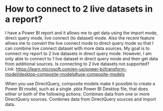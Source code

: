 
# How to connect to 2 live datasets in a report?

I have a Power BI report and it allows me to get data using the import mode, direct query mode, live connect (to dataset) mode.
Also the recent feature allows me to convert the live connect mode to direct query mode so that I can combine live connect dataset with more data sources.
My goal is to connect my report to 2 live datasets in direct query mode. However, I am only able to connect to 1 live dataset in direct query mode and then get data from additional sources. Is connecting to 2 live datasets not supported?
Link: https://learn.microsoft.com/en-us/power-bi/transform-model/desktop-composite-models#use-composite-models

When you use DirectQuery, composite models make it possible to create
a Power BI model, such as a single .pbix Power BI Desktop file, that
does either or both of the following actions:
Combines data from one or more DirectQuery sources. Combines data from
DirectQuery sources and import data.


        
